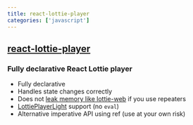 ```yaml
---
title: react-lottie-player
categories: ['javascript']
---
```

## [react-lottie-player](https://github.com/mifi/react-lottie-player)

### Fully declarative React Lottie player


- Fully declarative
- Handles state changes correctly
- Does not [leak memory like lottie-web](https://github.com/mifi/react-lottie-player/issues/35) if you use repeaters
- [LottiePlayerLight](#lottieplayerlight) support (no `eval`)
- Alternative imperative API using ref (use at your own risk)
